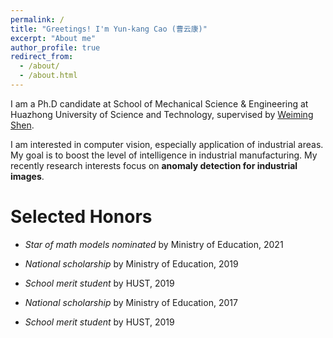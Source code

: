 ```yaml
---
permalink: /
title: "Greetings! I'm Yun-kang Cao (曹云康)"
excerpt: "About me"
author_profile: true
redirect_from: 
  - /about/
  - /about.html
---
```


I am a Ph.D candidate at School of Mechanical Science & Engineering at Huazhong University of Science and Technology,
supervised by [Weiming Shen](https://scholar.google.com.vn/citations?user=FuSHsx4AAAAJ&hl=vi).

I am interested in computer vision, especially application of industrial areas. My goal is to
boost the level of intelligence in industrial manufacturing. My recently research interests focus
on **anomaly detection for industrial images**.

Selected Honors
======

- *Star of math models nominated* by Ministry of Education, 2021

- *National scholarship* by Ministry of Education, 2019
  
- *School merit student* by HUST, 2019
  
- *National scholarship* by Ministry of Education, 2017

- *School merit student* by HUST, 2019
